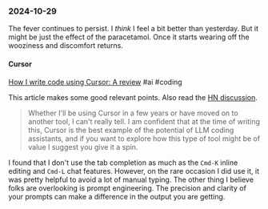 ### 2024-10-29
The fever continues to persist. I _think_ I feel a bit better than yesterday. But it might be just the effect of the paracetamol. Once it starts wearing off the wooziness and discomfort returns.

#### Cursor 
[How I write code using Cursor: A review](https://www.arguingwithalgorithms.com/posts/cursor-review.html) #ai #coding 

This article makes some good relevant points. Also read the [HN discussion](https://news.ycombinator.com/item?id=41979203).

> Whether I'll be using Cursor in a few years or have moved on to another tool, I can't really tell. I am confident that at the time of writing this, Cursor is the best example of the potential of LLM coding assistants, and if you want to explore how this type of tool might be of value I suggest you give it a spin.

I found that I don't use the tab completion as much as the `Cmd-K` inline editing and `Cmd-L` chat features. However, on the rare occasion I did use it, it was pretty helpful to avoid a lot of manual typing. The other thing I believe folks are overlooking is prompt engineering. The precision and clarity of your prompts can make a difference in the output you are getting.
